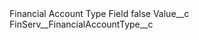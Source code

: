 <?xml version="1.0" encoding="UTF-8"?>
<CustomMetadata xmlns="http://soap.sforce.com/2006/04/metadata" xmlns:xsi="http://www.w3.org/2001/XMLSchema-instance" xmlns:xsd="http://www.w3.org/2001/XMLSchema">
    <label>Financial Account Type Field</label>
    <protected>false</protected>
    <values>
        <field>Value__c</field>
        <value xsi:type="xsd:string">FinServ__FinancialAccountType__c</value>
    </values>
</CustomMetadata>
